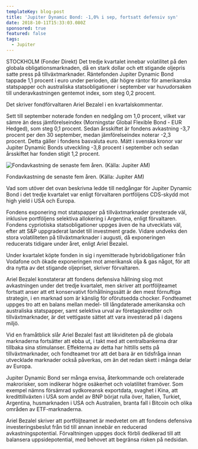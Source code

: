 ```yaml
---
templateKey: blog-post
title: 'Jupiter Dynamic Bond: -1,0% i sep, fortsatt defensiv syn'
date: 2018-10-11T15:33:03.080Z
sponsored: true
featured: false
tags:
  - Jupiter
---
```

STOCKHOLM (Fonder Direkt) Det tredje kvartalet innebar volatilitet på den globala obligationsmarknaden, då en stark dollar och ett stigande oljepris satte press på tillväxtmarknader. Räntefonden Jupiter Dynamic Bond tappade 1,1 procent i euro under perioden, där högre räntor för amerikanska statspapper och australiska statsobligationer i september var huvudorsaken till underavkastningen gentemot index, som steg 0,2 procent.


Det skriver fondförvaltaren Ariel Bezalel i en kvartalskommentar.


Sett till september noterade fonden en nedgång om 1,0 procent, vilket var sämre än dess jämförelseindex (Morningstar Global Flexible Bond - EUR Hedged), som steg 0,1 procent. Sedan årsskiftet är fondens avkastning -3,7 procent per den 30 september, medan jämförelseindex noterar -2,3 procent. Detta gäller i fondens basvaluta euro. Mätt i svenska kronor var Jupiter Dynamic Bonds utveckling -3,8 procent i september och sedan årsskiftet har fonden stigit 1,2 procent.

![Fondavkastning de senaste fem åren. (Källa: Jupiter AM)](/img/561908401.png)

<span class="image-caption">Fondavkastning de senaste fem åren. (Källa: Jupiter AM)</span>

Vad som utöver det ovan beskrivna ledde till nedgångar för Jupiter Dynamic Bond i det tredje kvartalet var enligt förvaltaren portföljens CDS-skydd mot high yield i USA och Europa. 


Fondens exponering mot statspapper på tillväxtmarknader presterade väl, inklusive portföljens selektiva allokering i Argentina, enligt förvaltaren. Fondens cypriotiska statsobligationer uppges även de ha utvecklats väl, efter att S&P uppgraderat landet till investment grade. Vidare undveks den stora volatiliteten på tillväxtmarknader i augusti, då exponeringen reducerats tidigare under året, enligt Ariel Bezalel.



Under kvartalet köpte fonden in sig i nyemitterade hybridobligationer från Vodafone och ökade exponeringen mot amerikansk olja & gas något, för att dra nytta av det stigande oljepriset, skriver förvaltaren.



Ariel Bezalel konstaterar att fondens defensiva hållning slog mot avkastningen under det tredje kvartalet, men skriver att portföljteamet fortsatt anser att ett konservativt förhållningssätt är den mest förnuftiga strategin, i en marknad som är känslig för oförutsedda chocker. Fondteamet uppges tro att en balans mellan medel- till långdaterade amerikanska och australiska statspapper, samt selektiva urval av företagskrediter och tillväxtmarknader, är det vettigaste sättet att vara investerad på i dagens miljö.



Vid en framåtblick slår Ariel Bezalel fast att likviditeten på de globala marknaderna fortsätter att ebba ut, i takt med att centralbankerna drar tillbaka sina stimulanser. Effekterna av detta har hittills setts på tillväxtmarknader, och fondteamet tror att det bara är en tidsfråga innan utvecklade marknader också påverkas, om än det redan skett i många delar av Europa.



Jupiter Dynamic Bond ser många envisa, återkommande och orelaterade makrorisker, som indikerar högre osäkerhet och volatilitet framöver. Som exempel nämns försämrad sydkoreansk exportdata, svaghet i Kina, att kredittillväxten i USA som andel av BNP börjat rulla över, Italien, Turkiet, Argentina, husmarknaden i USA och Australien, branta fall i Bitcoin och olika områden av ETF-marknaderna. 



Ariel Bezalel skriver att portföljteamet är medvetet om att fondens defensiva investeringsbeslut från tid till annan innebär en reducerad avkastningspotential. Förvaltningen uppges dock förbli dedikerad till att balansera uppsidepotential, med behovet att begränsa risken på nedsidan.
